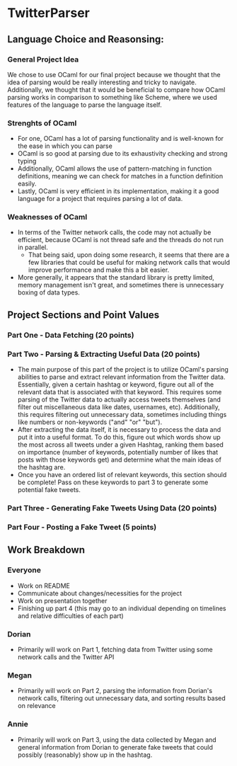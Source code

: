 # TwitterParser

## Language Choice and Reasonsing:
### General Project Idea
We chose to use OCaml for our final project because we thought that the idea of parsing would be really interesting and tricky to navigate. Additionally, we thought that it would be beneficial to compare how OCaml parsing works in comparison to something like Scheme, where we used features of the language to parse the language itself. 

### Strenghts of OCaml
- For one, OCaml has a lot of parsing functionality and is well-known for the ease in which you can parse
- OCaml is so good at parsing due to its exhaustivity checking and strong typing
- Additionally, OCaml allows the use of pattern-matching in function definitions, meaning we can check for matches in a function definition easily. 
- Lastly, OCaml is very efficient in its implementation, making it a good language for a project that requires parsing a lot of data. 

### Weaknesses of OCaml
- In terms of the Twitter network calls, the code may not actually be efficient, because OCaml is not thread safe and the threads do not run in parallel.  
    - That being said, upon doing some research, it seems that there are a few libraries that could be useful for making network calls that would improve performance and make this a bit easier. 
- More generally, it appears that the standard library is pretty limited, memory management isn't great, and sometimes there is unnecessary boxing of data types. 

## Project Sections and Point Values
### Part One - Data Fetching (20 points)
### Part Two - Parsing & Extracting Useful Data (20 points)
- The main purpose of this part of the project is to utilize OCaml's parsing abilities to parse and extract relevant information from the Twitter data. Essentially, given a certain hashtag or keyword, figure out all of the relevant data that is associated with that keyword. This requires some parsing of the Twitter data to actually access tweets themselves (and filter out miscellaneous data like dates, usernames, etc). Additionally, this requires filtering out unnecessary data, sometimes including things like numbers or non-keywords ("and" "or" "but").   
- After extracting the data itself, it is necessary to process the data and put it into a useful format. To do this, figure out which words show up the most across all tweets under a given Hashtag, ranking them based on importance (number of keywords, potentially number of likes that posts with those keywords get) and determine what the main ideas of the hashtag are. 
- Once you have an ordered list of relevant keywords, this section should be complete! Pass on these keywords to part 3 to generate some potential fake tweets. 
### Part Three - Generating Fake Tweets Using Data (20 points)
### Part Four - Posting a Fake Tweet (5 points)

## Work Breakdown
### Everyone
- Work on README
- Communicate about changes/necessities for the project 
- Work on presentation together
- Finishing up part 4 (this may go to an individual depending on timelines and relative difficulties of each part)

### Dorian
- Primarily will work on Part 1, fetching data from Twitter using some network calls and the Twitter API

### Megan
- Primarily will work on Part 2, parsing the information from Dorian's network calls, filtering out unnecessary data, and sorting results based on relevance

### Annie
- Primarily will work on Part 3, using the data collected by Megan and general information from Dorian to generate fake tweets that could possibly (reasonably) show up in the hashtag. 